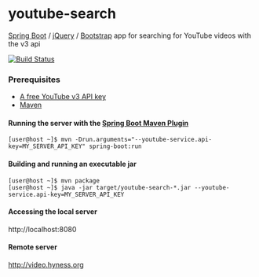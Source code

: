 # youtube-search
[Spring Boot](http://projects.spring.io/spring-boot/) / [jQuery](https://jquery.com/) / [Bootstrap](https://getbootstrap.com/) app for searching for YouTube videos with the v3 api

[![Build Status](https://travis-ci.org/hyness/youtube-search.svg?branch=develop)](https://travis-ci.org/hyness/youtube-search)

### Prerequisites
* [A free YouTube v3 API key](https://developers.google.com/youtube/registering_an_application#Create_API_Keys)
* [Maven](http://maven.apache.org)

#### Running the server with the [Spring Boot Maven Plugin](https://docs.spring.io/spring-boot/docs/current/maven-plugin/run-mojo.html)
```
[user@host ~]$ mvn -Drun.arguments="--youtube-service.api-key=MY_SERVER_API_KEY" spring-boot:run
```

#### Building and running an executable jar
```
[user@host ~]$ mvn package
[user@host ~]$ java -jar target/youtube-search-*.jar --youtube-service.api-key=MY_SERVER_API_KEY
```

#### Accessing the local server
http://localhost:8080

#### Remote server
http://video.hyness.org
